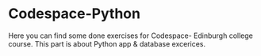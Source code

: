 # Codespace-Python
Here you can find some done exercises for Codespace- Edinburgh college course. This part is about Python app &amp; database excerices.
